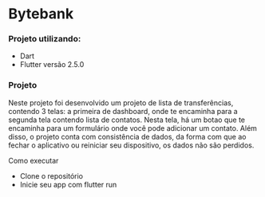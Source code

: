 # Bytebank

### Projeto utilizando:
- Dart
- Flutter versão 2.5.0

### Projeto
  Neste projeto foi desenvolvido um projeto de lista de transferências, contendo 3 telas: a primeira de dashboard, onde te encaminha para a segunda tela contendo lista de contatos. Nesta tela, há um botao que te encaminha para um formulário onde você pode adicionar um contato.
  Além disso, o projeto conta com consistência de dados, da forma com que ao fechar o aplicativo ou reiniciar seu dispositivo, os dados não são perdidos.

Como executar
- Clone o repositório
- Inicie seu app com flutter run



